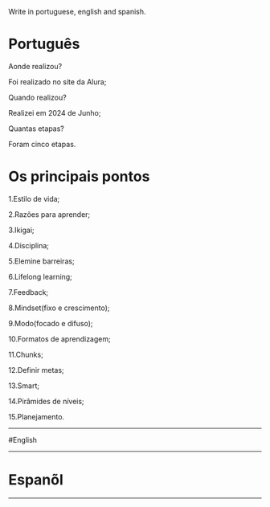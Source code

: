 

Write in portuguese, english and spanish.

# Português


Aonde realizou?

Foi realizado no site da Alura;

Quando realizou?

Realizei em 2024 de Junho;

Quantas etapas?

Foram cinco etapas.


# Os principais pontos

1.Estilo  de vida;

2.Razões para aprender;

3.Ikigai;

4.Disciplina;

5.Elemine barreiras;

6.Lifelong learning;

7.Feedback;

8.Mindset(fixo e crescimento);

9.Modo(focado e difuso);

10.Formatos de aprendizagem;

11.Chunks;

12.Definir metas;

13.Smart;

14.Pirâmides  de níveis;

15.Planejamento.

--------------------------------------------------------------------------------------------------------------------------------

#English



--------------------------------------------------------------------------------------------------------------------------------

# Espanõl




--------------------------------------------------------------------------------------------------------------------------------


